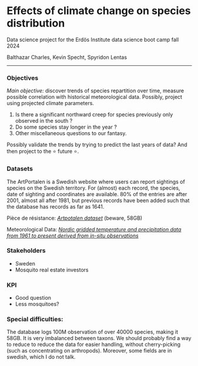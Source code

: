 # Effects of climate change on species distribution

Data science project for the Erdös Institute data science boot camp fall 2024

Balthazar Charles, Kevin Specht, Spyridon Lentas

---

### Objectives

*Main objective:* discover trends of species repartition over time, measure possible correlation with historical meteorological data. Possibly, project using projected climate parameters.

1) Is there a significant northward creep for species previously only observed in the south ?
2) Do some species stay longer in the year ?
3) Other miscellaneous questions to our fantasy.

Possibly validate the trends by trying to predict the last years of data? And then project to the :star: future :star:.

### Datasets

The ArtPortalen is a Swedish website where users can report sightings of species on the Swedish territory. For (almost) each record, the species, date of sighting and coordinates are available. 80% of the entries are after 2001, almost all after 1981, but previous records have been added such that the database has records as far as 1641.

Pièce de résistance: [*Artpotalen dataset*](https://www.gbif.org/dataset/38b4c89f-584c-41bb-bd8f-cd1def33e92f) (beware, 58GB)

Meteorological Data: [*Nordic gridded temperature and precipitation data from 1961 to present derived from in-situ observations*](https://cds.climate.copernicus.eu/datasets/insitu-gridded-observations-nordic?tab=overview) 


### Stakeholders

- Sweden
- Mosquito real estate investors

### KPI

- Good question
- Less mosquitoes?

### Special difficulties:

The database logs 100M observation of over 40000 species, making it 58GB. It is very imbalanced between taxons. We should probably find a way to reduce to reduce the data for easier handling, without cherry-picking (such as concentrating on arthropods). Moreover, some fields are in swedish, which I do not talk.